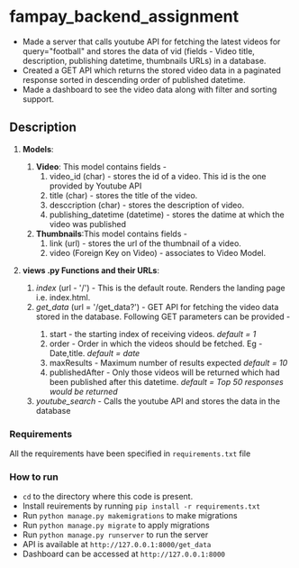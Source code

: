 # fampay_backend_assignment
- Made a server that calls youtube API for fetching the latest videos for query="football" and stores the data of vid (fields - Video title, description, publishing datetime, thumbnails URLs) in a database. 
- Created a GET API which returns the stored video data in a paginated response sorted in descending order of published datetime.
- Made a dashboard to see the video data along with filter and sorting support.

## Description
1. __Models__:
    1. __Video__: This model contains fields - 
        1. video_id (char) - stores the id of a video. This id is the one provided by Youtube API
        2. title (char) - stores the title of the video.
        3. desccription (char) - stores the description of video.
        4. publishing_datetime (datetime) - stores the datime at which the video was published
    2. __Thumbnails__:This model contains fields - 
        1. link (url) - stores the url of the thumbnail of a video.
        2. video (Foreign Key on Video) - associates to Video Model.
        
2. __views .py Functions and their URLs__:
    1. _index_ (url - '/') - This is the default route. Renders the landing page i.e. index.html.
    2. _get\_data_ (url = '/get_data?<parameters>') - GET API for fetching the video data stored in the database. Following GET parameters can be provided -
        1. start - the starting index of receiving videos. _default = 1_
        2. order - Order in which the videos should be fetched. Eg - Date,title. _default = date_
        3. maxResults - Maximum number of results expected _default = 10_
        4. publishedAfter - Only those videos will be returned which had been published after this datetime. _default = Top 50 responses would be returned_
    3. _youtube\_search_ - Calls the youtube API and stores the data in the database


### Requirements
All the requirements have been specified in ```requirements.txt``` file

### How to run
- ```cd``` to the directory where this code is present.
- Install reuirements by running ```pip install -r requirements.txt```
- Run ```python manage.py makemigrations``` to make migrations
- Run ```python manage.py migrate``` to apply migrations
- Run ```python manage.py runserver``` to run the server
- API is available at ```http://127.0.0.1:8000/get_data```
- Dashboard can be accessed at ```http://127.0.0.1:8000```
